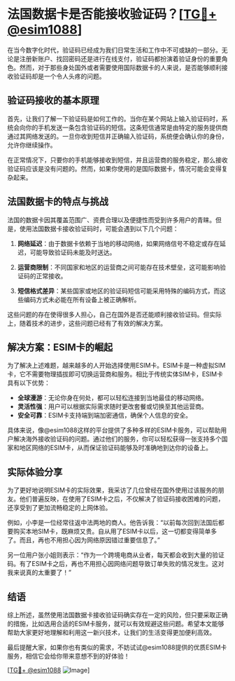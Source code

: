 # 法国数据卡是否能接收验证码？[[TG💪+ @esim1088](https://t.me/s/esim1088)]

在当今数字化时代，验证码已经成为我们日常生活和工作中不可或缺的一部分。无论是注册新账户、找回密码还是进行在线支付，验证码都扮演着验证身份的重要角色。然而，对于那些身处国外或者需要使用国际数据卡的人来说，是否能够顺利接收验证码却是一个令人头疼的问题。

## 验证码接收的基本原理

首先，让我们了解一下验证码是如何工作的。当你在某个网站上输入验证码时，系统会向你的手机发送一条包含验证码的短信。这条短信通常是由特定的服务提供商通过其网络发送的。一旦你收到短信并正确输入验证码，系统便会确认你的身份，允许你继续操作。

在正常情况下，只要你的手机能够接收到短信，并且运营商的服务稳定，那么接收验证码应该是没有问题的。然而，如果你使用的是国际数据卡，情况可能会变得复杂起来。

## 法国数据卡的特点与挑战

法国的数据卡因其覆盖范围广、资费合理以及便捷性而受到许多用户的青睐。但是，使用法国数据卡接收验证码时，可能会遇到以下几个问题：

1. **网络延迟**：由于数据卡依赖于当地的移动网络，如果网络信号不稳定或存在延迟，可能导致验证码未能及时送达。
   
2. **运营商限制**：不同国家和地区的运营商之间可能存在技术壁垒，这可能影响验证码的正常接收。

3. **短信格式差异**：某些国家或地区的验证码短信可能采用特殊的编码方式，而这些编码方式未必能在所有设备上被正确解析。

这些问题的存在使得很多人担心，自己在国外是否还能顺利接收验证码。但实际上，随着技术的进步，这些问题已经有了有效的解决方案。

## 解决方案：ESIM卡的崛起

为了解决上述难题，越来越多的人开始选择使用ESIM卡。ESIM卡是一种虚拟SIM卡，它不需要物理插拔即可切换运营商和服务。相比于传统实体SIM卡，ESIM卡具有以下优势：

- **全球漫游**：无论你身在何处，都可以轻松连接到当地最佳的移动网络。
- **灵活性强**：用户可以根据实际需求随时更改套餐或切换至其他运营商。
- **安全可靠**：ESIM卡支持端到端加密通信，确保个人信息的安全。

具体来说，像@esim1088这样的平台提供了多种多样的ESIM卡服务，可以帮助用户解决海外接收验证码的问题。通过他们的服务，你可以轻松获得一张支持多个国家和地区网络的ESIM卡，从而保证验证码能够及时准确地到达你的设备上。

## 实际体验分享

为了更好地说明ESIM卡的实际效果，我采访了几位曾经在国外使用过该服务的朋友。他们普遍反映，在使用了ESIM卡之后，不仅解决了验证码接收困难的问题，还享受到了更加流畅稳定的上网体验。

例如，小李是一位经常往返中法两地的商人。他告诉我：“以前每次回到法国后都要购买本地SIM卡，既麻烦又贵。自从用了ESIM卡以后，这一切都变得简单多了。而且，再也不用担心因为网络原因错过重要信息了。”

另一位用户张小姐则表示：“作为一个跨境电商从业者，每天都会收到大量的验证码。有了ESIM卡之后，再也不用担心因网络问题导致订单失败的情况发生。这对我来说真的太重要了！”

## 结语

综上所述，虽然使用法国数据卡接收验证码确实存在一定的风险，但只要采取正确的措施，比如选用合适的ESIM卡服务，就可以有效规避这些问题。希望本文能够帮助大家更好地理解和利用这一新兴技术，让我们的生活变得更加便利高效。

最后提醒大家，如果你也有类似的需求，不妨试试@esim1088提供的优质ESIM卡服务，相信它会给你带来意想不到的好体验！

[[TG💪+ @esim1088](https://t.me/s/esim1088) ![Image](https://i.postimg.cc/4NQfJmqS/Snipaste-2025-05-13-00-14-12.png)]